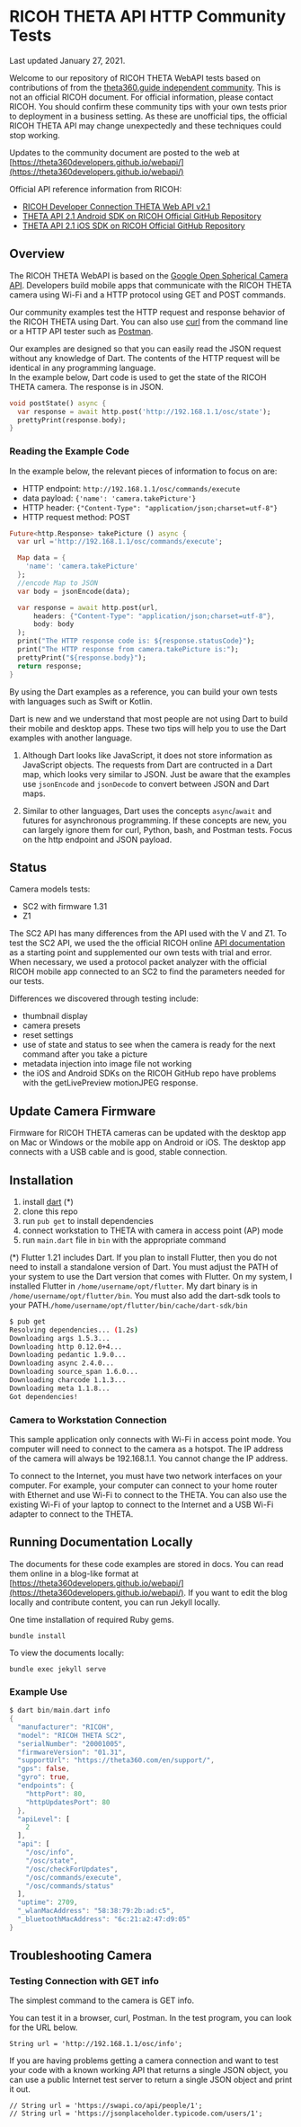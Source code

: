 # RICOH THETA API HTTP Community Tests

Last updated January 27, 2021.

Welcome to our repository of RICOH THETA WebAPI tests based on contributions of
from the [theta360.guide independent community](https://www2.theta360.guide/).  This is
not an official RICOH document.  For official information, please
contact RICOH.  You should confirm these community tips with your
own tests prior to deployment in a business setting.  As these are
unofficial tips, the official RICOH THETA API may change unexpectedly
and these techniques could stop working. 

Updates to the community document are posted to the web at
[https://theta360developers.github.io/webapi/](https://theta360developers.github.io/webapi/)

Official API reference information from RICOH:

* [RICOH Developer Connection THETA Web API v2.1](https://api.ricoh/docs/theta-web-api-v2.1/)
* [THETA API 2.1 Android SDK on RICOH Official GitHub Repository](https://github.com/ricohapi/theta-api2.1-android-sdk)
* [THETA API 2.1 iOS SDK on RICOH Official GitHub Repository](https://github.com/ricohapi/theta-api2.1-ios-sdk)


## Overview

The RICOH THETA WebAPI is based on the [Google Open Spherical Camera API](https://developers.google.com/streetview/open-spherical-camera/reference).  Developers build mobile apps that communicate with the RICOH THETA camera using Wi-Fi and a HTTP protocol using GET and POST commands. 

Our community examples test the HTTP request and response behavior of the RICOH THETA using Dart. You can also use 
[curl](https://curl.se/) from the command line or a HTTP API tester such as [Postman](https://www.postman.com/). 

Our examples are designed so that you can easily read the JSON request without any knowledge of Dart.
The contents of the HTTP request will be identical in any programming language.  
In the example below, Dart code is used to get the state of the 
RICOH THETA camera.  The response is in JSON.

```dart
void postState() async {
  var response = await http.post('http://192.168.1.1/osc/state');
  prettyPrint(response.body);
}
```

### Reading the Example Code

In the example below, the relevant pieces of information to focus on are:

* HTTP endpoint: `http://192.168.1.1/osc/commands/execute`
* data payload: `{'name': 'camera.takePicture'}`
* HTTP header: `{"Content-Type": "application/json;charset=utf-8"}`
* HTTP request method: POST

```dart
Future<http.Response> takePicture () async {
  var url ='http://192.168.1.1/osc/commands/execute';

  Map data = {
    'name': 'camera.takePicture'
  };
  //encode Map to JSON
  var body = jsonEncode(data);

  var response = await http.post(url,
      headers: {"Content-Type": "application/json;charset=utf-8"},
      body: body
  );
  print("The HTTP response code is: ${response.statusCode}");
  print("The HTTP response from camera.takePicture is:");
  prettyPrint("${response.body}");
  return response;
}
```

By using the Dart examples as a reference, you can build your own tests with languages such
as Swift or Kotlin. 

Dart is new and we understand that most people are not using Dart to build their mobile and desktop apps. 
These two tips will help you to use the Dart examples with another language.

1. Although Dart looks like JavaScript, it does not store information as JavaScript objects.
The requests from Dart are contructed in a Dart map, which looks very similar to JSON. Just 
be aware that the examples use `jsonEncode` and `jsonDecode` to convert between JSON and Dart maps.

2. Similar to other languages, Dart uses the concepts `async`/`await` and futures for asynchronous programming.
If these concepts are new, you can largely ignore them for curl, Python, bash, and Postman tests.  Focus on the http endpoint and JSON payload.

## Status

Camera models tests:

* SC2 with firmware 1.31
* Z1

The SC2 API has many differences from the API used with the V and Z1.  To test the
SC2 API, we used the the official RICOH online [API documentation](https://api.ricoh/docs/theta-web-api-v2.1/) as a starting point and supplemented our own tests with trial and 
error.  When necessary, we used a protocol packet analyzer with the 
official RICOH mobile app connected to an SC2 to find the parameters needed for our tests.

Differences we discovered through testing include:
  * thumbnail display
  * camera presets
  * reset settings
  * use of state and status to see when the camera is ready for the next command after you take a picture
  * metadata injection into image file not working
* the iOS and Android SDKs on the RICOH GitHub repo have problems with the getLivePreview motionJPEG response.

## Update Camera Firmware

Firmware for RICOH THETA cameras can be updated with the desktop app on Mac or Windows or the mobile app on Android or iOS. 
The desktop app connects with a USB cable and is good, stable connection. 

## Installation

1. install [dart](https://dart.dev/) (*)
1. clone this repo
1. run `pub get` to install dependencies
1. connect workstation to THETA with camera in access point (AP) mode
1. run `main.dart` file in `bin` with the appropriate command

(*) Flutter 1.21 includes Dart.  If you plan to install Flutter, then you do not need to 
install a standalone version of Dart.  You must adjust the PATH of your system to 
use the Dart version that comes with Flutter. On my system, I installed Flutter 
in `/home/username/opt/flutter`.  My dart binary is in `/home/username/opt/flutter/bin`.
You must also add the dart-sdk tools to your PATH.`/home/username/opt/flutter/bin/cache/dart-sdk/bin`

```bash
$ pub get
Resolving dependencies... (1.2s)
Downloading args 1.5.3...
Downloading http 0.12.0+4...
Downloading pedantic 1.9.0...
Downloading async 2.4.0...
Downloading source_span 1.6.0...
Downloading charcode 1.1.3...
Downloading meta 1.1.8...
Got dependencies!
```

### Camera to Workstation Connection

This sample application only connects with Wi-Fi in access point mode. You computer will need to connect to the camera as a hotspot.
The IP address of the camera will always be 192.168.1.1. You cannot change the IP address.  

To connect to the Internet, you must have two network interfaces on your computer.  For example, your computer can connect to your
home router with Ethernet and use Wi-Fi to connect to the THETA.  You can also use the existing Wi-Fi of your laptop to connect
to the Internet and a USB Wi-Fi adapter to connect to the THETA.

## Running Documentation Locally

The documents for these code examples are stored in docs.  You can read them
online in a blog-like format at [https://theta360developers.github.io/webapi/](https://theta360developers.github.io/webapi/).  If you want to edit the blog locally and 
contribute content, you can run Jekyll locally.

One time installation of required Ruby gems.

```
bundle install
```

To view the documents locally:

```
bundle exec jekyll serve
```


### Example Use 

```dart
$ dart bin/main.dart info
{
  "manufacturer": "RICOH",
  "model": "RICOH THETA SC2",
  "serialNumber": "20001005",
  "firmwareVersion": "01.31",
  "supportUrl": "https://theta360.com/en/support/",
  "gps": false,
  "gyro": true,
  "endpoints": {
    "httpPort": 80,
    "httpUpdatesPort": 80
  },
  "apiLevel": [
    2
  ],
  "api": [
    "/osc/info",
    "/osc/state",
    "/osc/checkForUpdates",
    "/osc/commands/execute",
    "/osc/commands/status"
  ],
  "uptime": 2709,
  "_wlanMacAddress": "58:38:79:2b:ad:c5",
  "_bluetoothMacAddress": "6c:21:a2:47:d9:05"
}
```



## Troubleshooting Camera

### Testing Connection with GET info

The simplest command to the camera is GET info.

You can test it in a browser, curl, Postman.  In the test program, you can
look for the URL below.

    String url = 'http://192.168.1.1/osc/info';

If you are having problems getting a camera connection and want to test your
code with a known working API that returns a single JSON object, you can use a public Internet test server to return a single JSON object and print it out.

    // String url = 'https://swapi.co/api/people/1';
    // String url = 'https://jsonplaceholder.typicode.com/users/1';
